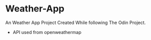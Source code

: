 # Weather-App

An Weather App Project Created While following The Odin Project.

- API used from openweathermap